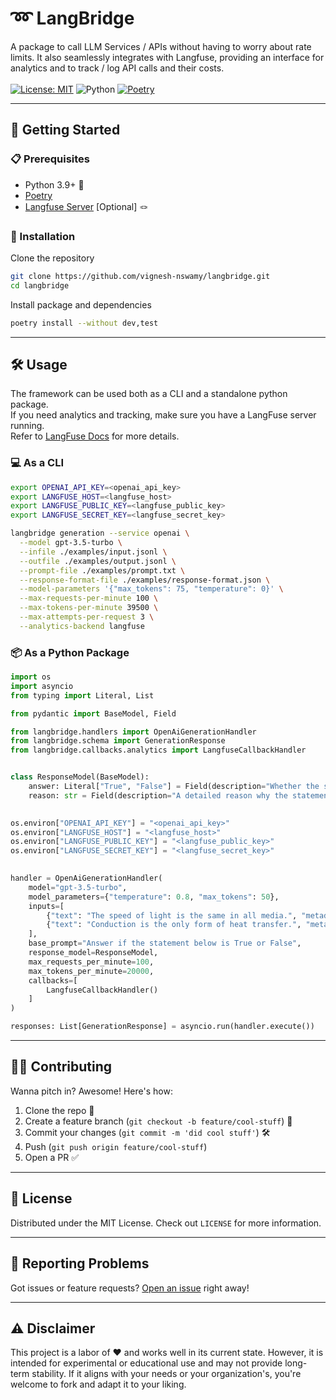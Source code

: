 # ➿ LangBridge
A package to call LLM Services / APIs without having to worry about rate limits. It also seamlessly integrates with Langfuse, 
providing an interface for analytics and to track / log API calls and their costs.</br>
</br>
[![License: MIT](https://img.shields.io/badge/License-MIT-green.svg)](https://opensource.org/licenses/MIT) ![Python](https://img.shields.io/badge/python-v3.9+-blue.svg) [![Poetry](https://img.shields.io/endpoint?url=https://python-poetry.org/badge/v0.json)](https://python-poetry.org/)

---

## 🚀 Getting Started
### 📋 Prerequisites
* Python 3.9+ 🐍
* [Poetry](https://python-poetry.org/) <img src="https://python-poetry.org/images/logo-origami.svg" width="10" height="10">
* [Langfuse Server](https://langfuse.com/) [Optional] 🪢

### 💾 Installation
Clone the repository
```bash
git clone https://github.com/vignesh-nswamy/langbridge.git
cd langbridge
```

Install package and dependencies
```bash
poetry install --without dev,test
```
---
## 🛠 Usage
The framework can be used both as a CLI and a standalone python package. </br>
If you need analytics and tracking, make sure you have a LangFuse server running.</br>
Refer to [LangFuse Docs](https://langfuse.com/docs/get-started) for more details.

### 💻 As a CLI
```bash
export OPENAI_API_KEY=<openai_api_key>
export LANGFUSE_HOST=<langfuse_host>
export LANGFUSE_PUBLIC_KEY=<langfuse_public_key>
export LANGFUSE_SECRET_KEY=<langfuse_secret_key>

langbridge generation --service openai \
  --model gpt-3.5-turbo \
  --infile ./examples/input.jsonl \
  --outfile ./examples/output.jsonl \
  --prompt-file ./examples/prompt.txt \
  --response-format-file ./examples/response-format.json \
  --model-parameters '{"max_tokens": 75, "temperature": 0}' \
  --max-requests-per-minute 100 \
  --max-tokens-per-minute 39500 \
  --max-attempts-per-request 3 \
  --analytics-backend langfuse
```

### 📦 As a Python Package
```python
import os
import asyncio
from typing import Literal, List

from pydantic import BaseModel, Field

from langbridge.handlers import OpenAiGenerationHandler
from langbridge.schema import GenerationResponse
from langbridge.callbacks.analytics import LangfuseCallbackHandler


class ResponseModel(BaseModel):
    answer: Literal["True", "False"] = Field(description="Whether the statement is True or False")
    reason: str = Field(description="A detailed reason why the statement is True or False")
    

os.environ["OPENAI_API_KEY"] = "<openai_api_key>"    
os.environ["LANGFUSE_HOST"] = "<langfuse_host>"
os.environ["LANGFUSE_PUBLIC_KEY"] = "<langfuse_public_key>"
os.environ["LANGFUSE_SECRET_KEY"] = "<langfuse_secret_key>"

    
handler = OpenAiGenerationHandler(
    model="gpt-3.5-turbo",
    model_parameters={"temperature": 0.8, "max_tokens": 50},
    inputs=[
        {"text": "The speed of light is the same in all media.", "metadata": {"index": 0}},
        {"text": "Conduction is the only form of heat transfer.", "metadata": {"index": 1}}
    ],
    base_prompt="Answer if the statement below is True or False",
    response_model=ResponseModel,
    max_requests_per_minute=100,
    max_tokens_per_minute=20000,
    callbacks=[
        LangfuseCallbackHandler()
    ]
)

responses: List[GenerationResponse] = asyncio.run(handler.execute())
```
---
## 👨‍💻 Contributing
Wanna pitch in? Awesome! Here's how:
1. Clone the repo 👾
2. Create a feature branch (`git checkout -b feature/cool-stuff`) 🌿
3. Commit your changes (`git commit -m 'did cool stuff'`) 🛠
4. Push (`git push origin feature/cool-stuff`)
5. Open a PR ✅
---
## 📜 License
Distributed under the MIT License. Check out `LICENSE` for more information.

---
## 🐛 Reporting Problems
Got issues or feature requests? [Open an issue](https://github.com/vignesh-nswamy/langbridge/issues) right away!

---
## ⚠️ Disclaimer
This project is a labor of ❤️ and works well in its current state. 
However, it is intended for experimental or educational use and may not provide long-term stability.
If it aligns with your needs or your organization's, you're welcome to fork and adapt it to your liking.
